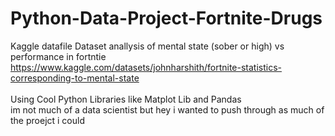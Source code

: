 # Python-Data-Project-Fortnite-Drugs

Kaggle datafile Dataset anallysis of mental state (sober or high) vs performance in fortntie<br>
https://www.kaggle.com/datasets/johnharshith/fortnite-statistics-corresponding-to-mental-state
<br>
<br>
Using Cool Python Libraries like Matplot Lib and Pandas
<br>
im not much of a data scientist but hey i wanted to push through as much of the proejct i could
